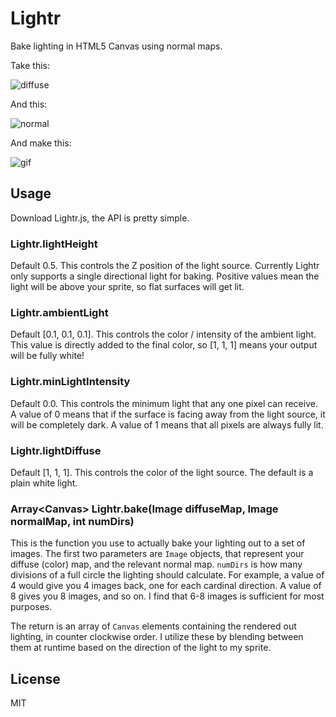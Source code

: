 Lightr
======

Bake lighting in HTML5 Canvas using normal maps.

Take this:

![diffuse](http://i.imgur.com/nqqxWv5.png)

And this:

![normal](http://i.imgur.com/kustYeu.png)

And make this:

![gif](http://i.imgur.com/d4gpMbN.gif)


## Usage

Download Lightr.js, the API is pretty simple.

### Lightr.lightHeight
Default 0.5.
This controls the Z position of the light source. Currently Lightr only supports a single directional light for baking. Positive values mean the light will be above your sprite, so flat surfaces will get lit.

### Lightr.ambientLight
Default [0.1, 0.1, 0.1].
This controls the color / intensity of the ambient light. This value is directly added to the final color, so [1, 1, 1] means your output will be fully white!

### Lightr.minLightIntensity
Default 0.0.
This controls the minimum light that any one pixel can receive. A value of 0 means that if the surface is facing away from the light source, it will be completely dark. A value of 1 means that all pixels are always fully lit.

### Lightr.lightDiffuse
Default [1, 1, 1].
This controls the color of the light source. The default is a plain white light.

### Array\<Canvas\> Lightr.bake(Image diffuseMap, Image normalMap, int numDirs)
This is the function you use to actually bake your lighting out to a set of images. The first two parameters are `Image` objects, that represent your diffuse (color) map, and the relevant normal map. `numDirs` is how many divisions of a full circle the lighting should calculate. For example, a value of 4 would give you 4 images back, one for each cardinal direction. A value of 8 gives you 8 images, and so on. I find that 6-8 images is sufficient for most purposes.

The return is an array of `Canvas` elements containing the rendered out lighting, in counter clockwise order. I utilize these by blending between them at runtime based on the direction of the light to my sprite. 

## License

MIT
